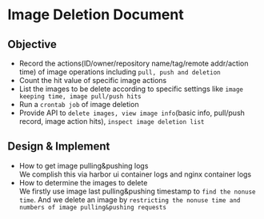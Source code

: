 # Image Deletion Document

## Objective

* Record the actions(ID/owner/repository name/tag/remote addr/action time) of image operations including `pull, push and deletion` 
* Count the hit value of specific image actions 
* List the images to be delete according to specific settings like `image keeping time, image pull/push hits`
* Run a `crontab job` of image deletion 
* Provide API to `delete images, view image info`(basic info, pull/push record, image action hits), `inspect image deletion list`

## Design & Implement

* How to get image pulling&pushing logs <br>
  We complish this via harbor ui container logs and nginx container logs
* How to determine the images to delete <br>
  We firstly use image last pulling&pushing timestamp to `find the nonuse time`. 
  And we delete an image by `restricting the nonuse time and numbers of image pulling&pushing requests`